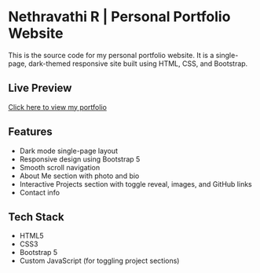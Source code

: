 # Nethravathi R | Personal Portfolio Website

This is the source code for my personal portfolio website. It is a single-page, dark-themed responsive site built using HTML, CSS, and Bootstrap.

## Live Preview

[Click here to view my portfolio](https://your-live-site-link.com) 

## Features

- Dark mode single-page layout
- Responsive design using Bootstrap 5
- Smooth scroll navigation
- About Me section with photo and bio
- Interactive Projects section with toggle reveal, images, and GitHub links
- Contact info

## Tech Stack

- HTML5
- CSS3
- Bootstrap 5
- Custom JavaScript (for toggling project sections)

